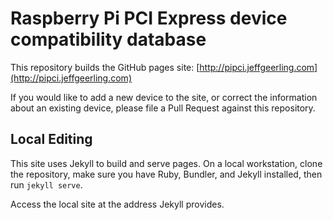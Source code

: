 # Raspberry Pi PCI Express device compatibility database

This repository builds the GitHub pages site: [http://pipci.jeffgeerling.com](http://pipci.jeffgeerling.com)

If you would like to add a new device to the site, or correct the information about an existing device, please file a Pull Request against this repository.

## Local Editing

This site uses Jekyll to build and serve pages. On a local workstation, clone the repository, make sure you have Ruby, Bundler, and Jekyll installed, then run `jekyll serve`.

Access the local site at the address Jekyll provides.
